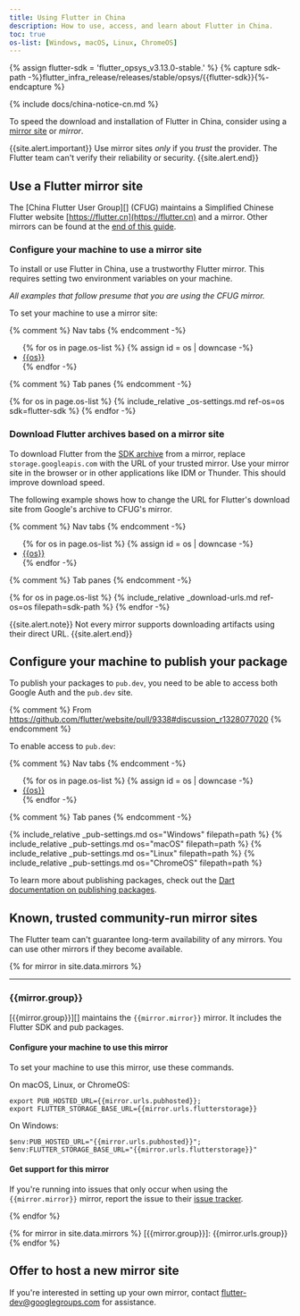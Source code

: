 ```yaml
---
title: Using Flutter in China
description: How to use, access, and learn about Flutter in China.
toc: true
os-list: [Windows, macOS, Linux, ChromeOS]
---
```


{% assign flutter-sdk = 'flutter_opsys_v3.13.0-stable.' %}
{% capture sdk-path -%}flutter_infra_release/releases/stable/opsys/{{flutter-sdk}}{%- endcapture %}

{% include docs/china-notice-cn.md %}

To speed the download and installation of Flutter in China,
consider using a [mirror site][] or _mirror_.

{{site.alert.important}}
  Use mirror sites _only_ if you _trust_ the provider.
  The Flutter team can't verify their reliability or security.
{{site.alert.end}}

[mirror site]: https://en.wikipedia.org/wiki/Mirror_site

## Use a Flutter mirror site

The [China Flutter User Group][] (CFUG) maintains a Simplified Chinese
Flutter website [https://flutter.cn](https://flutter.cn) and a mirror.
Other mirrors can be found at the [end of this guide](#known-trusted-community-run-mirror-sites).

### Configure your machine to use a mirror site

To install or use Flutter in China, use a trustworthy Flutter mirror.
This requires setting two environment variables on your machine.

_All examples that follow presume that you are using the CFUG mirror._

To set your machine to use a mirror site:

{% comment %} Nav tabs {% endcomment -%}
<ul class="nav nav-tabs" id="china-os-tabs" role="tablist">
{% for os in page.os-list %}
{% assign id = os | downcase -%}
  <li class="nav-item">
    <a class="nav-link {%- if id == 'windows' %} active {% endif %}" id="{{id}}-tab" href="#{{id}}" role="tab" aria-controls="{{id}} {{id}}-dl {{id}}-pub" aria-selected="true">{{os}}</a>
  </li>
{% endfor -%}
</ul>

{% comment %} Tab panes {% endcomment -%}
<div class="tab-content">
{% for os in page.os-list %}
{% include_relative _os-settings.md ref-os=os sdk=flutter-sdk %}
{% endfor -%}
</div>

### Download Flutter archives based on a mirror site

To download Flutter from the [SDK archive][] from a mirror,
replace `storage.googleapis.com` with the URL of your trusted mirror.
Use your mirror site in the browser or in other applications
like IDM or Thunder.
This should improve download speed.

[SDK archive]: /release/archive

The following example shows how to change the URL for Flutter's download site
from Google's archive to CFUG's mirror.

{% comment %} Nav tabs {% endcomment -%}
<ul class="nav nav-tabs" id="china-os-dl-tabs" role="tablist">
{% for os in page.os-list %}
{% assign id = os | downcase -%}
  <li class="nav-item">
    <a class="nav-link {%- if id == 'windows' %} active {% endif %}" id="{{id}}-dl-tab" href="#{{id}}-dl" role="tab" aria-controls="{{id}} {{id}}-dl {{id}}-pub" aria-selected="true">{{os}}</a>
  </li>
{% endfor -%}
</ul>

{% comment %} Tab panes {% endcomment -%}
<div class="tab-content">
{% for os in page.os-list %}
{% include_relative _download-urls.md ref-os=os filepath=sdk-path %}
{% endfor -%}
</div>

{{site.alert.note}}
  Not every mirror supports downloading artifacts using their direct URL.
{{site.alert.end}}

## Configure your machine to publish your package

To publish your packages to `pub.dev`,
you need to be able to access both Google Auth and the `pub.dev` site.

{% comment %}
From <https://github.com/flutter/website/pull/9338#discussion_r1328077020>
{% endcomment %}

To enable access to `pub.dev`:

{% comment %} Nav tabs {% endcomment -%}
<ul class="nav nav-tabs" id="china-os-pub-tabs" role="tablist">
{% for os in page.os-list %}
{% assign id = os | downcase -%}
  <li class="nav-item">
    <a class="nav-link {%- if id == 'windows' %} active {% endif %}" id="{{id}}-pub-tab" href="#{{id}}-pub" role="tab" aria-controls="{{id}} {{id}}-pub" aria-selected="true">{{os}}</a>
  </li>
{% endfor -%}
</ul>

{% comment %} Tab panes {% endcomment -%}
<div class="tab-content">
{% include_relative _pub-settings.md os="Windows" filepath=path %}
{% include_relative _pub-settings.md os="macOS" filepath=path %}
{% include_relative _pub-settings.md os="Linux" filepath=path %}
{% include_relative _pub-settings.md os="ChromeOS" filepath=path %}
</div>

To learn more about publishing packages, check out the
[Dart documentation on publishing packages][].

[Dart documentation on publishing packages]: {{site.dart-site}}/tools/pub/publishing

## Known, trusted community-run mirror sites

The Flutter team can't guarantee long-term availability of any mirrors.
You can use other mirrors if they become available.

{% for mirror in site.data.mirrors %}

<hr>

### {{mirror.group}}

[{{mirror.group}}][] maintains the `{{mirror.mirror}}` mirror.
It includes the Flutter SDK and pub packages.

#### Configure your machine to use this mirror

To set your machine to use this mirror, use these commands.

On macOS, Linux, or ChromeOS:

```console
export PUB_HOSTED_URL={{mirror.urls.pubhosted}};
export FLUTTER_STORAGE_BASE_URL={{mirror.urls.flutterstorage}}
```

On Windows:

```console
$env:PUB_HOSTED_URL="{{mirror.urls.pubhosted}}";
$env:FLUTTER_STORAGE_BASE_URL="{{mirror.urls.flutterstorage}}"
```

#### Get support for this mirror

If you're running into issues that only occur when
using the `{{mirror.mirror}}` mirror, report the issue to their
[issue tracker]({{mirror.urls.issues}}).

{% endfor %}

{% for mirror in site.data.mirrors %}
[{{mirror.group}}]: {{mirror.urls.group}}
{% endfor %}

## Offer to host a new mirror site

If you're interested in setting up your own mirror,
contact [flutter-dev@googlegroups.com](mailto:flutter-dev@googlegroups.com)
for assistance.

